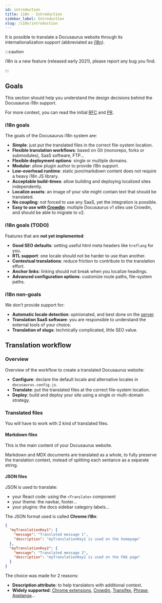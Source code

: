 ```yaml
---
id: introduction
title: i18n - Introduction
sidebar_label: Introduction
slug: /i18n/introduction
---
```


It is possible to translate a Docusaurus website through its internationalization support (abbreviated as [i18n](https://en.wikipedia.org/wiki/Internationalization_and_localization)).

:::caution

i18n is a new feature (released early 2021), please report any bug you find.

:::

## Goals

This section should help you understand the design decisions behind the Docusaurus i18n support.

For more context, you can read the initial [RFC](https://github.com/facebook/docusaurus/issues/3317) and [PR](https://github.com/facebook/docusaurus/pull/3325).

### i18n goals

The goals of the Docusaurus i18n system are:

- **Simple**: just put the translated files in the correct file-system location.
- **Flexible translation workflows**: based on Git (monorepo, forks or submodules), SaaS software, FTP...
- **Flexible deployment options**: single or multiple domains.
- **Modular**: allow plugin author to provide i18n support.
- **Low-overhead runtime**: static json/markdown content does not require a heavy i18n JS library.
- **Acceptable build-times**: allow building and deploying localized sites independently.
- **Localize assets**: an image of your site might contain text that should be translated.
- **No coupling**: not forced to use any SaaS, yet the integration is possible.
- **Easy to use with [Crowdin](http://crowdin.com/)**: multiple Docusaurus v1 sites use Crowdin, and should be able to migrate to v2.

### i18n goals (TODO)

Features that are **not yet implemented**:

- **Good SEO defaults**: setting useful html meta headers like `hreflang` for you.
- **RTL support**: one locale should not be harder to use than another.
- **Contextual translations**: reduce friction to contribute to the translation effort.
- **Anchor links**: linking should not break when you localize headings.
- **Advanced configuration options**: customize route paths, file-system paths.

### i18n non-goals

We don't provide support for:

- **Automatic locale detection**: opinionated, and best done on the [server](../deployment.mdx).
- **Translation SaaS software**: you are responsible to understand the external tools of your choice.
- **Translation of slugs**: technically complicated, little SEO value.

## Translation workflow

### Overview

Overview of the workflow to create a translated Docusaurus website:

- **Configure**: declare the default locale and alternative locales in `docusaurus.config.js`.
- **Translate**: put the translated files at the correct file-system location.
- **Deploy**: build and deploy your site using a single or multi-domain strategy.

### Translated files

You will have to work with 2 kind of translated files.

#### Markdown files

This is the main content of your Docusaurus website.

Markdown and MDX documents are translated as a whole, to fully preserve the translation context, instead of splitting each sentance as a separate string.

#### JSON files

JSON is used to translate:

- your React code: using the `<Translate>` component
- your theme: the navbar, footer...
- your plugins: the docs sidebar category labels...

The JSON format used is called **Chrome i18n**:

```json
{
  "myTranslationKey1": {
    "message": "Translated message 1",
    "description": "myTranslationKey1 is used on the homepage"
  },
  "myTranslationKey2": {
    "message": "Translated message 2",
    "description": "myTranslationKey2 is used on the FAQ page"
  }
}
```

The choice was made for 2 reasons:

- **Description attribute**: to help translators with additional context.
- **Widely supported**: [Chrome extensions](https://developer.chrome.com/docs/extensions/mv2/i18n-messages/), [Crowdin](https://support.crowdin.com/file-formats/chrome-json/), [Transifex](https://docs.transifex.com/formats/chrome-json), [Phrase](https://help.phrase.com/help/chrome-json-messages), [Applanga](https://www.applanga.com/docs/formats/chrome_i18n_json)...
